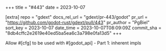 +++
title = "#443"
date = 2023-10-07

[extra]
repo = "gdext"
docs_rel_url = "gdext/pr-443/godot"
pr_url = "https://github.com/godot-rust/gdext/pull/443"
pr_author = "PgBiel"
sort_key = 2023-10-07
date_time = 2023-10-07T08:09:09Z
commit_sha = "8db4cffc2e2619e40ed5ba5ea6c3a798e0fa13d5"
+++

Allow #[cfg] to be used with #[godot_api] - Part 1: inherent impls
